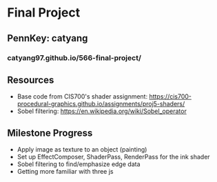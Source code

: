 # Final Project
## PennKey: catyang
### catyang97.github.io/566-final-project/

## Resources
- Base code from CIS700's shader assignment: https://cis700-procedural-graphics.github.io/assignments/proj5-shaders/
- Sobel filtering: https://en.wikipedia.org/wiki/Sobel_operator

## Milestone Progress
- Apply image as texture to an object (painting)
- Set up EffectComposer, ShaderPass, RenderPass for the ink shader
- Sobel filtering to find/emphasize edge data
- Getting more familiar with three js